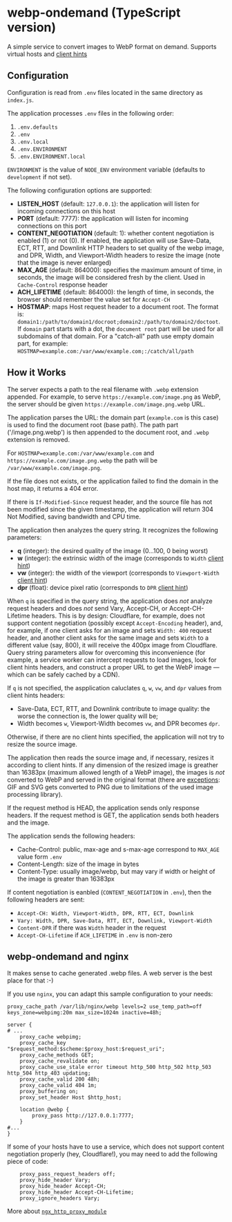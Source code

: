 # webp-ondemand (TypeScript version)

A simple service to convert images to WebP format on demand.
Supports virtual hosts and [client hints](https://developers.google.com/web/updates/2015/09/automating-resource-selection-with-client-hints)

## Configuration

Configuration is read from `.env` files located in the same directory as `index.js`.

The application processes `.env` files in the following order:

  1. `.env.defaults`
  2. `.env`
  3. `.env.local`
  4. `.env.ENVIRONMENT`
  5. `.env.ENVIRONMENT.local`

`ENVIRONMENT` is the value of `NODE_ENV` environment variable (defaults to `development` if not set).

The following configuration options are supported:

  * **LISTEN_HOST** (default: `127.0.0.1`): the application will listen for incoming connections on this host
  * **PORT** (default: 7777): the application will listen for incoming connections on this port
  * **CONTENT_NEGOTIATION** (default: 1): whether content negotiation is enabled (1) or not (0). If enabled, the application
    will use Save-Data, ECT, RTT, and Downlink HTTP headers to set quality of the webp image, and DPR, Width, and Viewport-Width
    headers to resize the image (note that the image is never enlarged)
  * **MAX_AGE** (default: 864000): specifies the maximum amount of time, in seconds, the image will be considered fresh by the client.
    Used in `Cache-Control` response header
  * **ACH_LIFETIME** (default: 864000): the length of time, in seconds, the browser should remember the value set for `Accept-CH`
  * **HOSTMAP**: maps Host request header to a document root. The format is: `domain1:/path/to/domain1/docroot;domain2:/path/to/domain2/doctoot`.
    If `domain` part starts with a dot, the `document root` part will be used for all subdomains of that domain.
    For a "catch-all" path use empty domain part, for example: `HOSTMAP=example.com:/var/www/example.com;:/catch/all/path`

## How it Works

The server expects a path to the real filename with `.webp` extension appended. For example, to serve `https://example.com/image.png`
as WebP, the server should be given `https://example.com/image.png.webp` URL.

The application parses the URL: the domain part (`example.com` is this case) is used to find the document root (base path).
The path part ('/image.png.webp') is then appended to the document root, and `.webp` extension is removed.

For `HOSTMAP=example.com:/var/www/example.com` and `https://example.com/image.png.webp` the path will be `/var/www/example.com/image.png`.

If the file does not exists, or the application failed to find the domain in the host map, it returns a 404 error.

If there is `If-Modified-Since` request header, and the source file has not been modified since the given timestamp,
the application will return 304 Not Modified, saving bandwidth and CPU time.

The application then analyzes the query string. It recognizes the following parameters:

  * **q** (integer): the desired quality of the image (0…100, 0 being worst)
  * **w** (integer): the extrinsic width of the image (corresponds to `Width` [client hint](https://developers.google.com/web/fundamentals/performance/optimizing-content-efficiency/client-hints/#width))
  * **vw** (integer): the width of the viewport (corresponds to `Viewport-Width` [client hint](https://developers.google.com/web/fundamentals/performance/optimizing-content-efficiency/client-hints/#viewport-width))
  * **dpr** (float): device pixel ratio (corresponds to `DPR` [client hint](https://developers.google.com/web/fundamentals/performance/optimizing-content-efficiency/client-hints/#dpr))

When `q` is specified in the query string, the application does *not* analyze request headers and does *not* send Vary, Accept-CH, or Accept-CH-Lifetime headers.
This is by design: Cloudflare, for example, does not support content negotiation (possibly except `Accept-Encoding` header),
and, for example, if one client asks for an image and sets `Width: 400` request header, and another client asks for the same image
and sets `Width` to a different value (say, 800), it will receive the 400px image from Cloudflare. Query string parameters allow
for overcoming this inconvenience (for example, a service worker can intercept requests to load images, look for client hints headers,
and construct a proper URL to get the WebP image — which can be safely cached by a CDN).

If `q` is not specified, the aspplication caluclates `q`, `w`, `vw`, and `dpr` values from client hints headers:
  * Save-Data, ECT, RTT, and Downlink contribute to image quality: the worse the connection is, the lower quality will be;
  * Width becomes `w`, Viewport-Width becomes `vw`, and DPR becomes `dpr`.

Otherwise, if there are no client hints specified, the application will not try to resize the source image.

The application then reads the source image and, if necessary, resizes it according to client hints.
If any dimension of the resized image is greather than 16383px (maximum allowed length of a WebP image),
the images is *not* converted to WebP and served in the original format (there are [exceptions](https://sharp.dimens.io/en/stable/api-output/#tobuffer): GIF and SVG gets converted to PNG
due to limitations of the used image processing library).

If the request method is HEAD, the application sends only response headers. If the request method is GET,
the application sends both headers and the image.

The application sends the following headers:

  * Cache-Control: public, max-age and s-max-age correspond to `MAX_AGE` value form `.env`
  * Content-Length: size of the image in bytes
  * Content-Type: usually image/webp, but may vary if width or height of the image is greater than 16383px

If content negotiation is eanbled (`CONTENT_NEGOTIATION` in `.env`), then the following headers are sent:

  * `Accept-CH: Width, Viewport-Width, DPR, RTT, ECT, Downlink`
  * `Vary: Width, DPR, Save-Data, RTT, ECT, Downlink, Viewport-Width`
  * `Content-DPR` if there was `Width` header in the request
  * `Accept-CH-Lifetime` if `ACH_LIFETIME` in `.env` is non-zero

## webp-ondemand and nginx

It makes sense to cache generated .webp files. A web server is the best place for that :-)

If you use `nginx`, you can adapt this sample configuration to your needs:

```nginx
proxy_cache_path /var/lib/nginx/webp levels=2 use_temp_path=off keys_zone=webpimg:20m max_size=1024m inactive=48h;

server {
# ...
    proxy_cache webpimg;
    proxy_cache_key "$request_method:$scheme:$proxy_host:$request_uri";
    proxy_cache_methods GET;
    proxy_cache_revalidate on;
    proxy_cache_use_stale error timeout http_500 http_502 http_503 http_504 http_403 updating;
    proxy_cache_valid 200 48h;
    proxy_cache_valid 404 1m;
    proxy_buffering on;
    proxy_set_header Host $http_host;

    location @webp {
        proxy_pass http://127.0.0.1:7777;
    }
#...
}
```

If some of your hosts have to use a service, which does not support content negotiation properly (hey, Cloudflare!),
you may need to add the following piece of code:

```nginx
    proxy_pass_request_headers off;
    proxy_hide_header Vary;
    proxy_hide_header Accept-CH;
    proxy_hide_header Accept-CH-Lifetime;
    proxy_ignore_headers Vary;
```

More about [`ngx_http_proxy_module`](http://nginx.org/en/docs/http/ngx_http_proxy_module.html)
